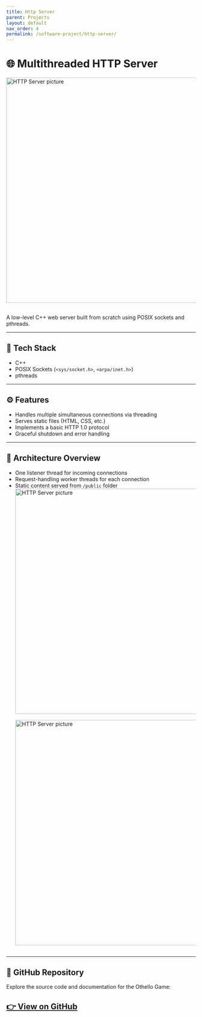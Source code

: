 ```yaml
---
title: Http Server
parent: Projects
layout: default
nav_order: 4
permalink: /software-project/http-server/
---
```


# 🌐 Multithreaded HTTP Server
<img src="/serenaintech/assets/images/httpserver.png" alt="HTTP Server picture" style="width: 600px; height: auto; margin: 0 1.5rem 1rem 0;" />

A low-level C++ web server built from scratch using POSIX sockets and pthreads.

---

## 🔧 Tech Stack

- C++
- POSIX Sockets (`<sys/socket.h>`, `<arpa/inet.h>`)
- pthreads

---

## ⚙️ Features

- Handles multiple simultaneous connections via threading
- Serves static files (HTML, CSS, etc.)
- Implements a basic HTTP 1.0 protocol
- Graceful shutdown and error handling

---

## 🚀 Architecture Overview

- One listener thread for incoming connections
- Request-handling worker threads for each connection
- Static content served from `/public` folder
  <img src="/serenaintech/assets/images/http1.png" alt="HTTP Server picture" style="width: 600px; height: auto; margin: 0 1.5rem 1rem 0;" />
  <img src="/serenaintech/assets/images/http2.png" alt="HTTP Server picture" style="width: 600px; height: auto; margin: 0 1.5rem 1rem 0;" />

---

## 🔗 GitHub Repository

Explore the source code and documentation for the Othello Game:

[👉 View on GitHub](https://gitfront.io/r/Serena6688/hzsX5mNJwGBk/Multi-Threaded-HTTP-Server-Search-Engine-C-POSIX/)
---